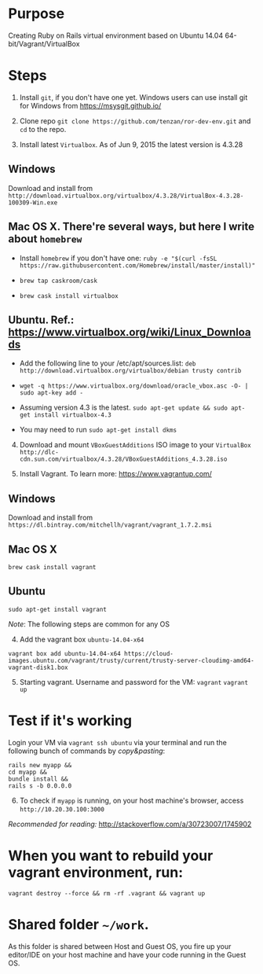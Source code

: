 # Purpose
Creating Ruby on Rails virtual environment based on Ubuntu 14.04 64-bit/Vagrant/VirtualBox

# Steps

1. Install `git`, if you don't have one yet.
Windows users can use install git for Windows from https://msysgit.github.io/

2. Clone repo
`git clone https://github.com/tenzan/ror-dev-env.git` and `cd` to the repo.

3. Install latest `Virtualbox`. As of Jun 9, 2015 the latest version is 4.3.28

## Windows

Download and install from `http://download.virtualbox.org/virtualbox/4.3.28/VirtualBox-4.3.28-100309-Win.exe`

## Mac OS X. There're several ways, but here I write about `homebrew`

- Install `homebrew` if you don't have one:
`ruby -e "$(curl -fsSL https://raw.githubusercontent.com/Homebrew/install/master/install)"`

- `brew tap caskroom/cask`

- `brew cask install virtualbox`

## Ubuntu. Ref.: https://www.virtualbox.org/wiki/Linux_Downloads

- Add the following line to your /etc/apt/sources.list:
  `deb http://download.virtualbox.org/virtualbox/debian trusty contrib`

- `wget -q https://www.virtualbox.org/download/oracle_vbox.asc -O- | sudo apt-key add -`

- Assuming version 4.3 is the latest.
  `sudo apt-get update && sudo apt-get install virtualbox-4.3`

- You may need to run `sudo apt-get install dkms`


4. Download and mount `VBoxGuestAdditions` ISO image to your `VirtualBox`
`http://dlc-cdn.sun.com/virtualbox/4.3.28/VBoxGuestAdditions_4.3.28.iso`

5. Install Vagrant. To learn more: https://www.vagrantup.com/

## Windows

Download and install from `https://dl.bintray.com/mitchellh/vagrant/vagrant_1.7.2.msi`

## Mac OS X

`brew cask install vagrant`

## Ubuntu

`sudo apt-get install vagrant`

*Note*: The following steps are common for any OS

4. Add the vagrant box `ubuntu-14.04-x64`

`vagrant box add ubuntu-14.04-x64 https://cloud-images.ubuntu.com/vagrant/trusty/current/trusty-server-cloudimg-amd64-vagrant-disk1.box`

5. Starting vagrant. Username and password for the VM: `vagrant`
`vagrant up`

# Test if it's working

Login your VM via `vagrant ssh ubuntu` via your terminal and run the following bunch of commands by *copy&pasting*:

```
rails new myapp &&
cd myapp &&
bundle install &&
rails s -b 0.0.0.0
```

6. To check if `myapp` is running, on your host machine's browser, access `http://10.20.30.100:3000`

*Recommended for reading:* http://stackoverflow.com/a/30723007/1745902


# When you want to rebuild your vagrant environment, run:
`vagrant destroy --force && rm -rf .vagrant && vagrant up`

# Shared folder `~/work`.
As this folder is shared between Host and Guest OS, you fire up your editor/IDE on your host machine and have your code running in the Guest OS.
